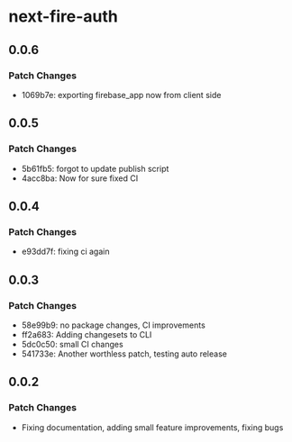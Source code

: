 # next-fire-auth

## 0.0.6

### Patch Changes

- 1069b7e: exporting firebase_app now from client side

## 0.0.5

### Patch Changes

- 5b61fb5: forgot to update publish script
- 4acc8ba: Now for sure fixed CI

## 0.0.4

### Patch Changes

- e93dd7f: fixing ci again

## 0.0.3

### Patch Changes

- 58e99b9: no package changes, CI improvements
- ff2a683: Adding changesets to CLI
- 5dc0c50: small CI changes
- 541733e: Another worthless patch, testing auto release

## 0.0.2

### Patch Changes

- Fixing documentation, adding small feature improvements, fixing bugs
